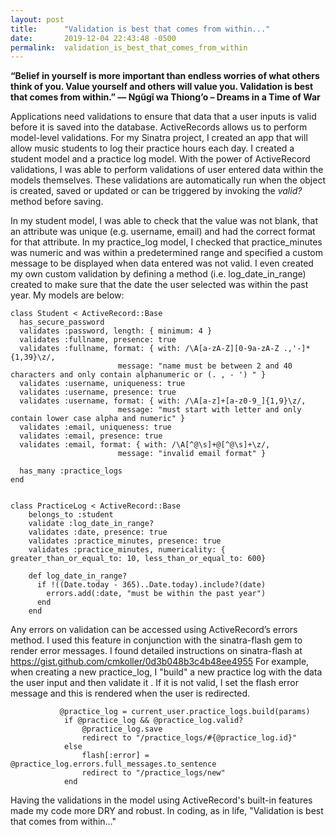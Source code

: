 ```yaml
---
layout: post
title:      "Validation is best that comes from within..."
date:       2019-12-04 22:43:48 -0500
permalink:  validation_is_best_that_comes_from_within
---
```


**“Belief in yourself is more important than endless worries of what others think of you. Value yourself and others will value you. Validation is best that comes from within.” ― Ngũgĩ wa Thiong’o – Dreams in a Time of War**

Applications need validations to ensure that data that a user inputs is valid before it is saved into the database. ActiveRecords allows us to perform model-level validations. For my Sinatra project, I created an app that will allow music students to log their practice hours each day.  I created a student model and a practice log model.  With the power of ActiveRecord validations, I was able to perform validations of user entered data within the models themselves. These validations are automatically run when the object is created, saved or updated or can be triggered by invoking the *valid?* method before saving.

In my student model, I was able to check that the value was not blank, that an attribute was unique (e.g. username, email) and had the correct format for that attribute. In my practice_log model, I checked that practice_minutes was numeric and was within a predetermined range and specified a custom message to be displayed when data entered was not valid. I even created my own custom validation by defining a method (i.e. log_date_in_range) created to make sure that the date the user selected was within the past year. My models are below:   

```
class Student < ActiveRecord::Base
  has_secure_password
  validates :password, length: { minimum: 4 }
  validates :fullname, presence: true
  validates :fullname, format: { with: /\A[a-zA-Z][0-9a-zA-Z .,'-]*{1,39}\z/,
                        message: "name must be between 2 and 40 characters and only contain alphanumeric or (. , - ') " }
  validates :username, uniqueness: true
  validates :username, presence: true
  validates :username, format: { with: /\A[a-z]+[a-z0-9_]{1,9}\z/,
                        message: "must start with letter and only contain lower case alpha and numeric" }
  validates :email, uniqueness: true
  validates :email, presence: true
  validates :email, format: { with: /\A[^@\s]+@[^@\s]+\z/,
                        message: "invalid email format" }
  
  has_many :practice_logs 
end
  
```

```
class PracticeLog < ActiveRecord::Base
    belongs_to :student
    validate :log_date_in_range?
    validates :date, presence: true
    validates :practice_minutes, presence: true
    validates :practice_minutes, numericality: { greater_than_or_equal_to: 10, less_than_or_equal_to: 600}

    def log_date_in_range?
      if !((Date.today - 365)..Date.today).include?(date)
        errors.add(:date, "must be within the past year")
      end
    end
```

 Any errors on validation can be accessed using ActiveRecord’s errors method. 
 I used this feature in conjunction with  the sinatra-flash gem to render error messages. 
 I found detailed instructions on sinatra-flash at  https://gist.github.com/cmkoller/0d3b048b3c4b48ee4955
 For example, when creating a new practice_log, I  "build" a new practice log with the data the user input and then validate it . If it is not valid, I set the flash error message and this is rendered when the user is redirected.

```
           @practice_log = current_user.practice_logs.build(params)
            if @practice_log && @practice_log.valid?
                @practice_log.save
                redirect to "/practice_logs/#{@practice_log.id}"
            else
                flash[:error] = @practice_log.errors.full_messages.to_sentence
                redirect to "/practice_logs/new"
            end
```
Having the validations in the model using ActiveRecord's built-in features made my code more DRY and robust. 
In coding, as in life, "Validation is best that comes from within…"
